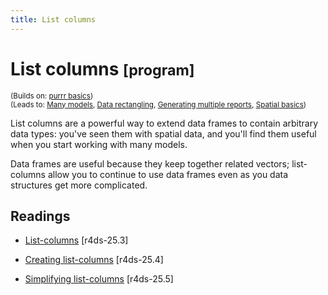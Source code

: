 ```yaml
---
title: List columns
---
```


<!-- Generated automatically from list-cols.yml. Do not edit by hand -->

# List columns <small class='program'>[program]</small>
<small>(Builds on: [purrr basics](purrr-basics.md))</small>  
<small>(Leads to: [Many models](model-many.md), [Data rectangling](rectangling.md), [Generating multiple reports](report-generation.md), [Spatial basics](spatial-basics.md))</small>

List columns are a powerful way to extend data frames to contain arbitrary
data types: you've seen them with spatial data, and you'll find them useful
when you start working with many models.

Data frames are useful because they keep together related vectors;
list-columns allow you to continue to use data frames even as you data
structures get more complicated.

## Readings

  * [List-columns](http://r4ds.had.co.nz/many-models.html#list-columns-1) [r4ds-25.3]

  * [Creating list-columns](http://r4ds.had.co.nz/many-models.html#creating-list-columns) [r4ds-25.4]

  * [Simplifying list-columns](http://r4ds.had.co.nz/many-models.html#simplifying-list-columns) [r4ds-25.5]


